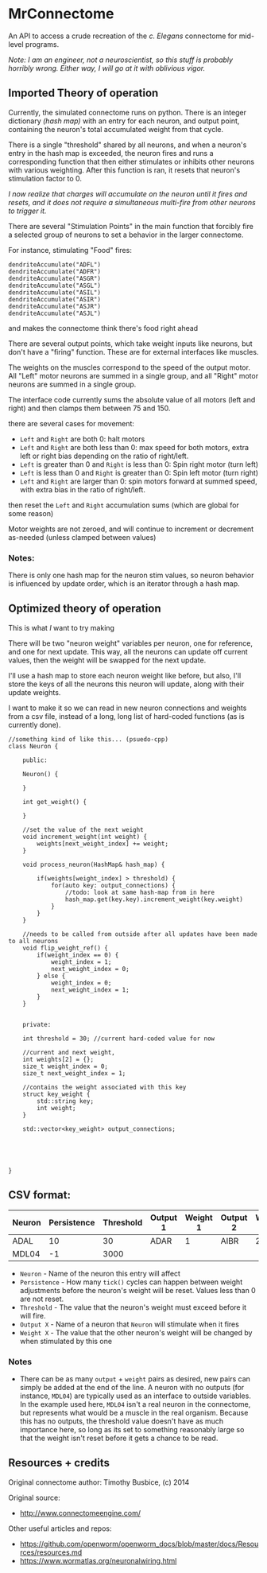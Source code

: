 # MrConnectome
An API to access a crude recreation of the *c. Elegans* connectome for mid-level programs.


*Note: I am an engineer, not a neuroscientist, so this stuff is probably horribly wrong.
Either way, I will go at it with oblivious vigor.*



## Imported Theory of operation

Currently, the simulated connectome runs on python.
There is an integer dictionary *(hash map)* with an entry for each neuron, and output point, containing the neuron's total accumulated weight from that cycle.

There is a single "threshold" shared by all neurons, and when a neuron's entry in the hash map is exceeded, the neuron fires and runs a corresponding function that then either stimulates or inhibits other neurons with various weighting. After this function is ran, it resets that neuron's stimulation factor to 0.

*I now realize that charges will accumulate on the neuron until it fires and resets, and it does not require a simultaneous multi-fire from other neurons to trigger it.*


There are several "Stimulation Points" in the main function that forcibly fire a selected group of neurons to set a behavior in the larger connectome.

For instance, stimulating "Food" fires:
```
dendriteAccumulate("ADFL")
dendriteAccumulate("ADFR")
dendriteAccumulate("ASGR")
dendriteAccumulate("ASGL")
dendriteAccumulate("ASIL")
dendriteAccumulate("ASIR")
dendriteAccumulate("ASJR")
dendriteAccumulate("ASJL")
```
and makes the connectome think there's food right ahead


There are several output points, which take weight inputs like neurons, but don't have a "firing" function. These are for external interfaces like muscles.

The weights on the muscles correspond to the speed of the output motor. All "Left" motor neurons are summed in a single group, and all "Right" motor neurons are summed in a single group.

The interface code currently sums the absolute value of all motors (left and right) and then clamps them between 75 and 150.

there are several cases for movement:
- `Left` and `Right` are both 0: halt motors
- `Left` and `Right` are both less than 0: max speed for both motors, extra left or right bias depending on the ratio of right/left.
- `Left` is greater than 0 and `Right` is less than 0: Spin right motor (turn left)
- `Left` is less than 0 and `Right` is greater than 0: Spin left motor (turn right)
- `Left` and `Right` are larger than 0: spin motors forward at summed speed, with extra bias in the ratio of right/left.

then reset the `Left` and `Right` accumulation sums (which are global for some reason)


Motor weights are not zeroed, and will continue to increment or decrement as-needed (unless clamped between values)

### Notes:
There is only one hash map for the neuron stim values, so neuron behavior is influenced by update order, which is an iterator through a hash map.

## Optimized theory of operation

This is what *I* want to try making

There will be two "neuron weight" variables per neuron, one for reference, and one for next update. This way, all the neurons can update off current values, then the weight will be swapped for the next update.

I'll use a hash map to store each neuron weight like before, but also, I'll store the keys of all the neurons this neuron will update, along with their update weights.

I want to make it so we can read in new neuron connections and weights from a csv file, instead of a long, long list of hard-coded functions (as is currently done).

```
//something kind of like this... (psuedo-cpp)
class Neuron {

    public:

    Neuron() {

    }

    int get_weight() {

    }

    //set the value of the next weight
    void increment_weight(int weight) {
        weights[next_weight_index] += weight;
    }

    void process_neuron(HashMap& hash_map) {

        if(weights[weight_index] > threshold) {
            for(auto key: output_connections) {
                //todo: look at same hash-map from in here
                hash_map.get(key.key).increment_weight(key.weight)
            }
        }
    }

    //needs to be called from outside after all updates have been made to all neurons
    void flip_weight_ref() {
        if(weight_index == 0) {
            weight_index = 1;
            next_weight_index = 0;
        } else {
            weight_index = 0;
            next_weight_index = 1;
        }
    }


    private:
    
    int threshold = 30; //current hard-coded value for now

    //current and next weight, 
    int weights[2] = {};
    size_t weight_index = 0;
    size_t next_weight_index = 1;

    //contains the weight associated with this key
    struct key_weight {
        std::string key;
        int weight;
    }

    std::vector<key_weight> output_connections;





}
```

## CSV format:

| Neuron | Persistence | Threshold | Output 1 | Weight 1 | Output 2 | Weight 2 | ... |
| - | - | - | - | - | - | - | - |
| ADAL | 10 | 30 | ADAR | 1 | AIBR | 2 |
| MDL04 | -1 | 3000 |

- `Neuron` - Name of the neuron this entry will affect
- `Persistence` - How many `tick()` cycles can happen between weight adjustments before the neuron's weight will be reset. Values less than 0 are not reset.
- `Threshold` - The value that the neuron's weight must exceed before it will fire.
- `Output X` - Name of a neuron that `Neuron` will stimulate when it fires
- `Weight X` - The value that the other neuron's weight will be changed by when stimulated by this one

### Notes
- There can be as many `output` + `weight` pairs as desired, new pairs can simply be added at the end of the line. A neuron with no outputs (for instance, `MDL04`) are typically used as an interface to outside variables. In the example used here, `MDL04` isn't a real neuron in the connectome, but represents what would be a muscle in the real organism. Because this has no outputs, the threshold value doesn't have as much importance here, so long as its set to something reasonably large so that the weight isn't reset before it gets a chance to be read.


## Resources + credits

Original connectome author: Timothy Busbice, (c) 2014

Original source:
- http://www.connectomeengine.com/

Other useful articles and repos:
- https://github.com/openworm/openworm_docs/blob/master/docs/Resources/resources.md
- https://www.wormatlas.org/neuronalwiring.html





